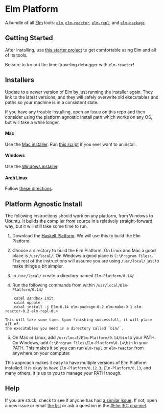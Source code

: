 # Elm Platform

A bundle of all [Elm](http://elm-lang.org) tools: [`elm`][elm],
[`elm-reactor`][elm-reactor], [`elm-repl`][elm-repl], and [`elm-package`][elm-package].

[elm]: https://github.com/elm-lang/Elm
[elm-reactor]: https://github.com/elm-lang/elm-reactor
[elm-repl]: https://github.com/elm-lang/elm-repl
[elm-package]: https://github.com/elm-lang/elm-package


## Getting Started

After installing, use [this starter project][examples] to get comfortable using
Elm and all of its tools.

[examples]: https://github.com/michaelbjames/elm-examples

Be sure to try out the time-traveling debugger with `elm-reactor`!


## Installers

Update to a newer version of Elm by just running the installer again. They link
to the latest versions, and they will safely overwrite old executables and paths
so your machine is in a consistent state.

If you have any trouble installing, open an issue on this repo and then
consider using the platform agnostic install path which works on any OS, but
will take a while longer.

#### Mac

Use the [Mac installer][mac]. Run [this script][uninstall] if you ever want to uninstall.

[mac]: http://install.elm-lang.org/Elm-Platform-0.14.pkg
[uninstall]: https://github.com/elm-lang/elm-platform/blob/master/src/mac/helper-scripts/uninstall.sh

#### Windows

Use the [Windows installer][windows].

[windows]: http://install.elm-lang.org/Elm-Platform-0.14.exe

#### Arch Linux

Follow [these directions](https://github.com/elm-lang/Elm/wiki/Installing-Elm#arch-linux).


## Platform Agnostic Install

The following instructions should work on any platform, from Windows to Ubuntu.
It builds the compiler from source in a relatively straight-forward way, but it
will still take some time to run.

 1. Download the [Haskell Platform][hp]. We will use this to build the Elm Platform.

 2. Choose a directory to build the Elm Platform. On Linux and Mac a good place
    is `/usr/local/`. On Windows a good place is `C:\Program Files\`. The rest
    of the instructions will assume you are using `/usr/local/` just to make
    things a bit simpler.

 3. In `/usr/local/` create a directory named `Elm-Platform/0.14/`

 4. Run the following commands from within `/usr/local/Elm-Platform/0.14/`

[hp]: http://hackage.haskell.org/platform/

        cabal sandbox init
        cabal update
        cabal install -j Elm-0.14 elm-package-0.2 elm-make-0.1 elm-reactor-0.2 elm-repl-0.4

    This will take some time. Upon finishing successfull, it will place all of
    the executables you need in a directory called `bin/`.

 5. On Mac or Linux, add `/usr/local/Elm-Platform/0.14/bin` to your PATH. On
    Windows, add `C:\Program Files\Elm-Platform\0.14\bin` to your PATH. This
    makes it so you can run `elm-repl` or `elm-reactor` from anywhere on your
    computer.

This approach makes it easy to have multiple versions of Elm Platform
installed. It is okay to have `Elm-Platform/0.12.3`, `Elm-Platform/0.13`,
and many others. It is up to you to manage your PATH though.


## Help

If you are stuck, check to see if anyone has had [a similar
issue](https://github.com/elm-lang/elm-platform/issues). If not,
open a new issue or email
[the list](https://groups.google.com/forum/?fromgroups#!forum/elm-discuss)
or ask a question in the
[#Elm IRC channel](http://webchat.freenode.net/?channels=elm). 
